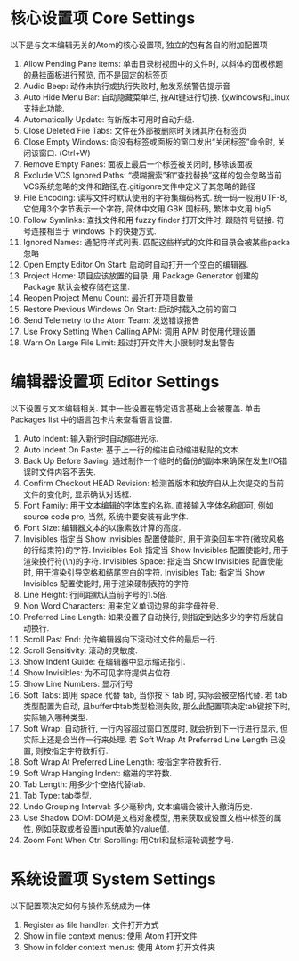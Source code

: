 # 核心设置项 Core Settings

以下是与文本编辑无关的Atom的核心设置项, 独立的包有各自的附加配置项

1. Allow Pending Pane items: 单击目录树视图中的文件时, 以斜体的面板标题的悬挂面板进行预览, 而不是固定的标签页
2. Audio Beep: 动作未执行或执行失败时, 触发系统警告提示音
3. Auto Hide Menu Bar: 自动隐藏菜单栏, 按Alt键进行切换. 仅windows和Linux支持此功能.
4. Automatically Update: 有新版本可用时自动升级.
5. Close Deleted File Tabs: 文件在外部被删除时关闭其所在标签页
6. Close Empty Windows: 向没有标签或面板的窗口发出“关闭标签”命令时, 关闭该窗口. (Ctrl+W)
7. Remove Empty Panes: 面板上最后一个标签被关闭时, 移除该面板
8. Exclude VCS Ignored Paths:  “模糊搜索”和“查找替换”这样的包会忽略当前VCS系统忽略的文件和路径,在.gitigonre文件中定义了其忽略的路径
9. File Encoding: 读写文件时默认使用的字符集编码格式. 统一码一般用UTF-8, 它使用3个字节表示一个字符,  简体中文用 GBK 国标码, 繁体中文用 big5
1. Follow Symlinks: 查找文件和用 fuzzy finder 打开文件时, 跟随符号链接. 符号连接相当于 windows 下的快捷方式.
1. Ignored Names: 通配符样式列表. 匹配这些样式的文件和目录会被某些packa忽略
1. Open Empty Editor On Start: 启动时自动打开一个空白的编辑器.
1. Project Home: 项目应该放置的目录. 用 Package Generator 创建的 Package 默认会被存储在这里.
1. Reopen Project Menu Count: 最近打开项目数量
1. Restore Previous Windows On Start: 启动时载入之前的窗口
1. Send Telemetry to the Atom Team: 发送错误报告
1. Use Proxy Setting When Calling APM: 调用 APM 时使用代理设置
1. Warn On Large File Limit: 超过打开文件大小限制时发出警告

# 编辑器设置项 Editor Settings

以下设置与文本编辑相关. 其中一些设置在特定语言基础上会被覆盖. 单击 Packages list 中的语言包卡片来查看语言设置.

1. Auto Indent: 输入新行时自动缩进光标.
2. Auto Indent On Paste: 基于上一行的缩进自动缩进粘贴的文本.
3. Back Up Before Saving: 通过制作一个临时的备份的副本来确保在发生I/O错误时文件内容不丢失.
4. Confirm Checkout HEAD Revision: 检测首版本和放弃自从上次提交的当前文件的变化时, 显示确认对话框.
5. Font Family: 用于文本编辑的字体库的名称. 直接输入字体名称即可, 例如 source code pro, 当然, 系统中要安装有此字体.
6. Font Size: 编辑器文本的以像素数计算的高度.
7. Invisibles
指定当 Show Invisibles 配置使能时, 用于渲染回车字符(微软风格的行结束符)的字符.
Invisibles Eol: 指定当 Show Invisibles 配置使能时, 用于渲染换行符(\n)的字符.
Invisibles Space: 指定当 Show Invisibles 配置使能时, 用于渲染引导空格和结尾空白的字符.
Invisibles Tab: 指定当 Show Invisibles 配置使能时, 用于渲染硬制表符的字符.
8. Line Height: 行间距默认当前字号的1.5倍.
9. Non Word Characters: 用来定义单词边界的非字母符号.
1. Preferred Line Length: 如果设置了自动换行, 则指定到达多少的字符后就自动换行.
1. Scroll Past End: 允许编辑器向下滚动过文件的最后一行.
1. Scroll Sensitivity: 滚动的灵敏度.
1. Show Indent Guide: 在编辑器中显示缩进指引.
1. Show Invisibles: 为不可见字符提供占位符.
1. Show Line Numbers: 显示行号
1. Soft Tabs: 即用 space 代替 tab, 当你按下 tab 时, 实际会被空格代替. 若 tab 类型配置为自动, 且buffer中tab类型检测失败, 那么此配置项决定tab键按下时, 实际输入哪种类型.
1. Soft Wrap: 自动折行, 一行内容超过窗口宽度时, 就会折到下一行进行显示, 但实际上还是会当作一行来处理. 若 Soft Wrap At Preferred Line Length 已设置, 则按指定字符数折行.
1. Soft Wrap At Preferred Line Length: 按指定字符数折行.
1. Soft Wrap Hanging Indent: 缩进的字符数.
1. Tab Length: 用多少个空格代替tab.
1. Tab Type: tab类型.
1. Undo Grouping Interval: 多少毫秒内, 文本编辑会被计入撤消历史.
1. Use Shadow DOM: DOM是文档对象模型, 用来获取或设置文档中标签的属性, 例如获取或者设置input表单的value值.
1. Zoom Font When Ctrl Scrolling: 用Ctrl和鼠标滚轮调整字号.

# 系统设置项 System Settings

以下配置项决定如何与操作系统成为一体

1. Register as file handler: 文件打开方式
2. Show in file context menus: 使用 Atom 打开文件
3. Show in folder context menus: 使用 Atom 打开文件夹

